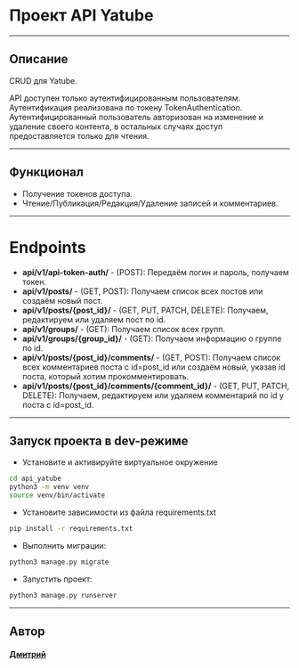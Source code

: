 # Проект API Yatube
***
## Описание
CRUD для Yatube.

API доступен только аутентифицированным пользователям. Аутентификация реализована по токену TokenAuthentication. Аутентифицированный пользователь авторизован на изменение и удаление своего контента, в остальных случаях доступ предоставляется только для чтения.
***
## Функционал
- Получение токенов доступа.
- Чтение/Публикация/Редакция/Удаление записей и комментариев.
***
# Endpoints

- **api/v1/api-token-auth/** - (POST): Передаём логин и пароль, получаем токен.
- **api/v1/posts/** - (GET, POST): Получаем список всех постов или создаём новый пост.
- **api/v1/posts/{post_id}/** - (GET, PUT, PATCH, DELETE): Получаем, редактируем или удаляем пост по id.
- **api/v1/groups/** - (GET): Получаем список всех групп.
- **api/v1/groups/{group_id}/** - (GET): Получаем информацию о группе по id.
- **api/v1/posts/{post_id}/comments/** - (GET, POST): Получаем список всех комментариев поста с id=post_id или создаём новый, указав id поста, который хотим прокомментировать.
- **api/v1/posts/{post_id}/comments/{comment_id}/** - (GET, PUT, PATCH, DELETE): Получаем, редактируем или удаляем комментарий по id у поста с id=post_id.
***
## Запуск проекта в dev-режиме
* Установите и активируйте виртуальное окружение
```sh
cd api_yatube
python3 -m venv venv
source venv/bin/activate
```
* Установите зависимости из файла requirements.txt
```sh
pip install -r requirements.txt
```
* Выполнить миграции:
```sh
python3 manage.py migrate
```
* Запустить проект:
```sh
python3 manage.py runserver
```
***
## Автор

#### [Дмитрий](https://github.com/vhg860)
